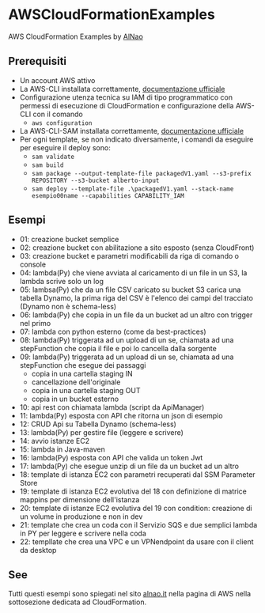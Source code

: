 # AWSCloudFormationExamples
AWS CloudFormation Examples by [AlNao](https://www.alnao.it/wordpress/aws)

## Prerequisiti
- Un account AWS attivo
- La AWS-CLI installata correttamente, [documentazione ufficiale](https://docs.aws.amazon.com/it_it/cli/v1/userguide/cli-chap-install.html)
- Configurazione utenza tecnica su IAM di tipo programmatico con permessi di esecuzione di CloudFormation e configurazione della AWS-CLI con il comando
    - ```aws configuration```
- La AWS-CLI-SAM installata correttamente, [documentazione ufficiale](https://docs.aws.amazon.com/serverless-application-model/latest/developerguide/serverless-sam-cli-install.html)
- Per ogni template, se non indicato diversamente, i comandi da eseguire per eseguire il deploy sono:
  - ```sam validate```
  - ```sam build```
  - ```sam package --output-template-file packagedV1.yaml --s3-prefix REPOSITORY --s3-bucket alberto-input```
  - ```sam deploy --template-file .\packagedV1.yaml --stack-name esempio00name --capabilities CAPABILITY_IAM```

## Esempi
- 01: creazione bucket semplice
- 02: creazione bucket con abilitazione a sito esposto (senza CloudFront)
- 03: creazione bucket e parametri modificabili da riga di comando o console
- 04: lambda(Py) che viene avviata al caricamento di un file in un S3, la lambda scrive solo un log
- 05: lambsa(Py) che da un file CSV caricato su bucket S3 carica una tabella Dynamo, la prima riga del CSV è l'elenco dei campi del tracciato (Dynamo non è schema-less)
- 06: lambda(Py) che copia in un file da un bucket ad un altro con trigger nel primo
- 07: lambda con python esterno (come da best-practices)
- 08: lambda(Py) triggerata ad un upload di un se, chiamata ad una stepFunction che copia il file e poi lo cancella dalla sorgente
- 09: lambda(Py) triggerata ad un upload di un se, chiamata ad una stepFunction che esegue dei passaggi
  - copia in una cartella staging IN
  - cancellazione dell'originale
  - copia in una cartella staging OUT
  - copia in un bucket esterno
- 10: api rest con chiamata lambda (script da ApiManager)
- 11: lambda(Py) esposta con API che ritorna un json di esempio
- 12: CRUD Api su Tabella Dynamo (schema-less)
- 13: lambda(Py) per gestire file (leggere e scrivere)
- 14: avvio istanze EC2
- 15: lambda in Java-maven
- 16: lambda(Py) esposta con API che valida un token Jwt
- 17: lambda(Py) che esegue unzip di un file da un bucket ad un altro
- 18: template di istanza EC2 con parametri recuperati dal SSM Parameter Store
- 19: template di istanza EC2 evolutiva del 18 con definizione di matrice mappins per dimensione dell'istanza
- 20: template di istanze EC2 evolutiva del 19 con condition: creazione di un volume in produzione e non in dev
- 21: template che crea un coda con il Servizio SQS e due semplici lambda in PY per leggere e scrivere nella coda
- 22: templlate che crea una VPC e un VPNendpoint da usare con il client da desktop

## See
Tutti questi esempi sono spiegati nel sito [alnao.it](https://www.alnao.it/wordpress/aws/) nella pagina di AWS nella sottosezione dedicata ad CloudFormation.

